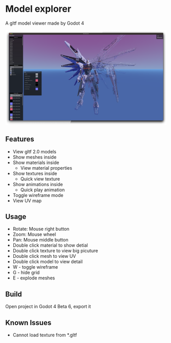 # Model explorer
A gltf model viewer made by Godot 4

![screenshot](https://github.com/AllenDang/model_explorer_godot4/raw/main/screenshots/Screenshot.png)

## Features

- View gltf 2.0 models
- Show meshes inside
- Show materials inside
  - View material properties
- Show textures inside
  - Quick view texture
- Show animations inside
  - Quick play animation
- Toggle wireframe mode
- View UV map

## Usage

- Rotate: Mouse right button
- Zoom: Mouse wheel
- Pan: Mouse middle button
- Double click material to show detial
- Double click texture to view big picuture
- Double click mesh to view UV
- Double click model to view detail
- W - toggle wireframe
- G - hide grid
- E - explode meshes

## Build

Open project in Godot 4 Beta 6, export it

## Known Issues

- Cannot load texture from *.gltf
